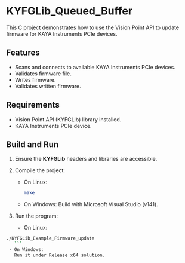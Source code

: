 # KYFGLib_Queued_Buffer

This C project demonstrates how to use the Vision Point API to update firmware for KAYA Instruments PCIe devices. 

## Features

- Scans and connects to available KAYA Instruments PCIe devices.
- Validates firmware file.
- Writes firmware.
- Validates written firmware.

## Requirements

- Vision Point API (KYFGLib) library installed.
- KAYA Instruments PCIe device.

## Build and Run

1. Ensure the **KYFGLib** headers and libraries are accessible.
2. Compile the project:
   - On Linux:
     ```bash
	 make
     ```
   - On Windows:
     Build with Microsoft Visual Studio (v141).

3. Run the program:
   - On Linux:
  ```bash
  ./KYFGLib_Example_Firmware_update
     ```
   - On Windows:
	 Run it under Release x64 solution.